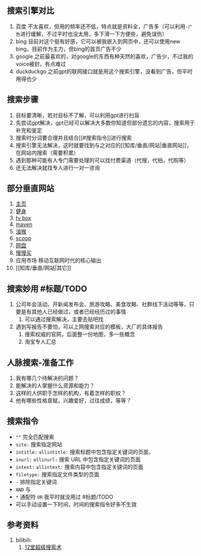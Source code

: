 ## 搜索引擎对比
1. 百度 不太喜欢，但用的频率还不低，特点就是资料全，广告多（可以利用`-广告`进行缓解，不过平时也没太用，多下滑一下方便些，避免误伤）
2. bing 目前对这个挺有好感，它可以被我嵌入到网页中，还可以使用new bing，目前作为主力，但bing的首页广告不少
3. google 之前最喜欢的，对google的东西有种天然的喜欢，广告少，不过我的voice被封，有点难过
4. duckduckgo 之前gpt的联网接口就是用这个搜索引擎，没看到广告，但平时用得也少

## 搜索步骤
1. 目标要清晰，若对目标不了解，可以利用gpt进行扫盲
2. 先尝试gpt解决，gpt已经可以解决大多数你知道但部分遗忘的内容，搜索用于补充和鉴定
3. 搜索时分词要合理并且结合[[#搜索指令]]进行搜索
4. 搜索引擎无法解决，这时就要找到与之对应的[[知库/垂直/网站|垂直网站]]，在网站内搜索（需要积累）
5. 遇到那种可能有人专门需要处理的可以找付费渠道（代搜，代拍，代购等）
6. 还无法解决就找专人进行一对一咨询

## 部分垂直网站
1. [主页](http://175.178.88.119/)
2. [健身](https://musclewiki.cn/#)
3. [tv box](https://www.lige.fit/tvbox)
4. [maven](https://mvnrepository.com/)
5. [油猴](https://greasyfork.org/zh-CN/scripts?q=)
6. [scoop](https://rasa.github.io/scoop-directory/search)
7. [网盘](https://yiso.eu.org/)
8. [慢慢买](http://manmanbuy.com/)
9. 应用市场 移动互联网时代的核心输出
10. [[知库/垂直/网站|其它]]

## 搜索妙用 #标题/TODO
1. 公司年会活动、开新闻发布会、旅游攻略、美食攻略、社群线下活动等等，只要是有其他人已经做过，或者已经经历过的事情
   1. 可以通过搜索解决，主要去贴吧找
2. 遇到写报告不要怕，可以上网搜索对应的模板，大厂的具体报告
   1. 搜索权威的官网，后面整一份地图，多一些概念
   2. 淘宝专人汇总

## 人脉搜索-准备工作
1. 我有哪几个待解决的问题？
2. 能解决的人掌握什么资源和能力？
3. 这样的人供职于怎样的机构，有着怎样的职权？
4. 他有哪些性格禀赋，兴趣爱好，过往成绩，等等？

## 搜索指令
* `""` 完全匹配搜索
* `site:` 搜索指定网站
* `intitle:` `allintitle:` 搜索标题中包含指定关键词的页面，
* `inurl:` `allinurl:` 搜索 URL 中包含指定关键词的页面
* `intext:` `allintext:` 搜索内容中包含指定关键词的页面
* `filetype:` 搜索指定文件类型的页面
* `-` 排除指定关键词
* `AND` 与
* `*` 通配符 `OR` 我平时就没用过 #标题/TODO
* 可以手动设置一下时间，时间的搜索指令好多不生效

## 参考资料
1. bilibili:
    1. [12堂超级搜索术](https://www.bilibili.com/video/BV1VJ41197sy)
